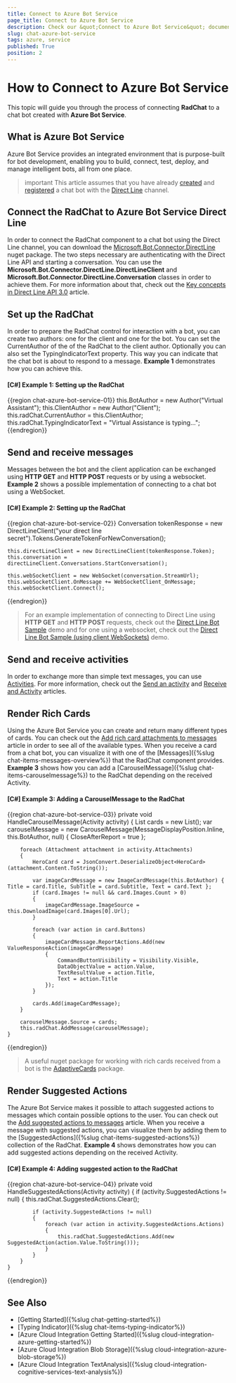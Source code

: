 ```yaml
---
title: Connect to Azure Bot Service 
page_title: Connect to Azure Bot Service 
description: Check our &quot;Connect to Azure Bot Service&quot; documentation article for the RadChat {{ site.framework_name }} control.
slug: chat-azure-bot-service
tags: azure, service
published: True
position: 2
---
```


# How to Connect to Azure Bot Service

This topic will guide you through the process of connecting **RadChat** to a chat bot created with **Azure Bot Service**. 

## What is Azure Bot Service 

Azure Bot Service provides an integrated environment that is purpose-built for bot development, enabling you to build, connect, test, deploy, and manage intelligent bots, all from one place. 

>important This article assumes that you have already [created](https://docs.microsoft.com/en-us/azure/bot-service/bot-service-quickstart?view=azure-bot-service-3.0) and [registered](https://docs.microsoft.com/en-us/azure/bot-service/bot-service-channel-connect-directline?view=azure-bot-service-3.0) a chat bot with the [Direct Line](https://docs.microsoft.com/en-us/azure/bot-service/rest-api/bot-framework-rest-direct-line-3-0-concepts?view=azure-bot-service-3.0) channel. 

## Connect the RadChat to Azure Bot Service Direct Line

In order to connect the RadChat component to a chat bot using the Direct Line channel, you can download the [Microsoft.Bot.Connector.DirectLine](https://www.nuget.org/packages/Microsoft.Bot.Connector.DirectLine) nuget package. The two steps necessary are authenticating with the Direct Line API and starting a conversation. You can use the **Microsoft.Bot.Connector.DirectLine.DirectLineClient** and **Microsoft.Bot.Connector.DirectLine.Conversation** classes in order to achieve them. For more information about that, check out the [Key concepts in Direct Line API 3.0](https://docs.microsoft.com/en-us/azure/bot-service/rest-api/bot-framework-rest-direct-line-3-0-concepts?view=azure-bot-service-3.0) article.

## Set up the RadChat

In order to prepare the RadChat control for interaction with a bot, you can create two authors: one for the client and one for the bot. You can set the CurrentAuthor of the of the RadChat to the client author. Optionally you can also set the TypingIndicatorText property. This way you can indicate that the chat bot is about to respond to a message. **Example 1** demonstrates how you can achieve this.

#### __[C#] Example 1: Setting up the RadChat__ 
{{region chat-azure-bot-service-01}}
    this.BotAuthor = new Author("Virtual Assistant");
    this.ClientAuthor = new Author("Client");
    this.radChat.CurrentAuthor = this.ClientAuthor;
    this.radChat.TypingIndicatorText = "Virtual Assistance is typing...";
{{endregion}}

## Send and receive messages

Messages between the bot and the client application can be exchanged using **HTTP GET** and **HTTP POST** requests or by using a websocket. **Example 2** shows a possible implementation of connecting to a chat bot using a WebSocket.

#### __[C#] Example 2: Setting up the RadChat__ 
{{region chat-azure-bot-service-02}}
    Conversation tokenResponse = new DirectLineClient("your direct line secret").Tokens.GenerateTokenForNewConversation();
 
    this.directLineClient = new DirectLineClient(tokenResponse.Token);
    this.conversation = directLineClient.Conversations.StartConversation();

    this.webSocketClient = new WebSocket(conversation.StreamUrl);
    this.webSocketClient.OnMessage += WebSocketClient_OnMessage;
    this.webSocketClient.Connect();
{{endregion}}

> For an example implementation of connecting to Direct Line using **HTTP GET** and **HTTP POST** requests, check out the [Direct Line Bot Sample](https://github.com/Microsoft/BotBuilder-Samples/tree/master/CSharp/core-DirectLine) demo and for one using a websocket, check out the [Direct Line Bot Sample (using client WebSockets)](https://github.com/Microsoft/BotBuilder-Samples/tree/master/CSharp/core-DirectLineWebSockets) demo.

## Send and receive activities

In order to exchange more than simple text messages, you can use [Activities](https://docs.microsoft.com/en-us/azure/bot-service/rest-api/bot-framework-rest-connector-api-reference?view=azure-bot-service-3.0#activity-object). For more information, check out the [Send an activity](https://docs.microsoft.com/en-us/azure/bot-service/rest-api/bot-framework-rest-direct-line-3-0-send-activity?view=azure-bot-service-3.0) and [Receive and Activity](https://docs.microsoft.com/en-us/azure/bot-service/rest-api/bot-framework-rest-direct-line-3-0-receive-activities?view=azure-bot-service-3.0) articles.

## Render Rich Cards

Using the Azure Bot Service you can create and return many different types of cards. You can check out the [Add rich card attachments to messages](https://docs.microsoft.com/en-us/azure/bot-service/dotnet/bot-builder-dotnet-add-rich-card-attachments?view=azure-bot-service-3.0) article in order to see all of the available types. When you receive a card from a chat bot, you can visualize it with one of the [Messages]({%slug chat-items-messages-overview%}) that the RadChat component provides. **Example 3** shows how you can add a [CarouselMessage]({%slug chat-items-carouselmessage%}) to the RadChat depending on the received Activity.

#### __[C#] Example 3: Adding a CarouselMessage to the RadChat__ 
{{region chat-azure-bot-service-03}}
    private void HandleCarouselMessage(Activity activity)
    {
        List<ImageCardMessage> cards = new List<ImageCardMessage>();
        var carouselMessage = new CarouselMessage(MessageDisplayPosition.Inline, this.BotAuthor, null)
        {
            CloseAfterReport = true
        };

        foreach (Attachment attachment in activity.Attachments)
        {
            HeroCard card = JsonConvert.DeserializeObject<HeroCard>(attachment.Content.ToString());

            var imageCardMessage = new ImageCardMessage(this.BotAuthor) { Title = card.Title, SubTitle = card.Subtitle, Text = card.Text };
            if (card.Images != null && card.Images.Count > 0)
            {
                imageCardMessage.ImageSource = this.DownloadImage(card.Images[0].Url);
            }

            foreach (var action in card.Buttons)
            {
                imageCardMessage.ReportActions.Add(new ValueResponseAction(imageCardMessage)
                {
                    CommandButtonVisibility = Visibility.Visible,
                    DataObjectValue = action.Value,
                    TextResultValue = action.Title,
                    Text = action.Title
                });
            }

            cards.Add(imageCardMessage);
        }

        carouselMessage.Source = cards;
        this.radChat.AddMessage(carouselMessage);
    }
{{endregion}}

> A useful nuget package for working with rich cards received from a bot is the [AdaptiveCards](https://www.nuget.org/packages/AdaptiveCards) package.

## Render Suggested Actions

The Azure Bot Service makes it possible to attach suggested actions to messages which contain possible options to the user. You can check out the [Add suggested actions to messages](https://docs.microsoft.com/en-us/azure/bot-service/dotnet/bot-builder-dotnet-add-suggested-actions?view=azure-bot-service-3.0) article. When you receive a message with suggested actions, you can visualize them by adding them to the [SuggestedActions]({%slug chat-items-suggested-actions%}) collection of the RadChat. **Example 4** shows demonstrates how you can add suggested actions depending on the received Activity.

#### __[C#] Example 4: Adding suggested action to the RadChat__ 
{{region chat-azure-bot-service-04}}
    private void HandleSuggestedActions(Activity activity)
    {
        if (activity.SuggestedActions != null)
        {
            this.radChat.SuggestedActions.Clear();

            if (activity.SuggestedActions != null)
            {
                foreach (var action in activity.SuggestedActions.Actions)
                {
                    this.radChat.SuggestedActions.Add(new SuggestedAction(action.Value.ToString()));
                }
            }
        }
    }
{{endregion}}

## See Also

* [Getting Started]({%slug chat-getting-started%})
* [Typing Indicator]({%slug chat-items-typing-indicator%})
* [Azure Cloud Integration Getting Started]({%slug cloud-integration-azure-getting-started%})
* [Azure Cloud Integration Blob Storage]({%slug cloud-integration-azure-blob-storage%})
* [Azure Cloud Integration TextAnalysis]({%slug cloud-integration-cognitive-services-text-analysis%})
